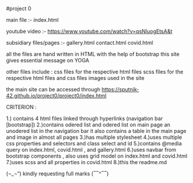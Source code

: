 #project 0 

main file :- index.html

youtube video :- https://www.youtube.com/watch?v=qsNluogEtsA&t

subsidiary files/pages :- gallery.html
						  contact.html
						  covid.html


all the files are hand written in HTML with the help of bootstrap 
this site gives essential message on YOGA


other files include : css files for the respective html files 
					  scss files for the respective html files and css files
					  images used in the site


the main site can be accessed through https://sputnik-42.github.io/project0/project0/index.html

CRITERION :

 1.) contains 4 html files linked through hyperlinks (navigation bar [bootstrap])
 2.)contains odered list and odered list on main page an unodered list in the navigation bar
 	it also contains a table in the main page and image in almost all pages 
 3.)has multiple stylesheet
 4.)uses multiple css properties and selectors and class select and id
 5.)contains @media query on index.html, covid.html , and gallery.html
 6.)uses navbar from bootstrap components , also uses grid model on index.html and covid.html
 7.)uses scss and all properties in covid.html
 8.)this the readme.md



 (¬_¬”)  kindly requesting full marks   (‾‾^‾‾)

